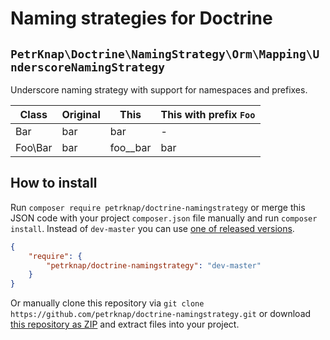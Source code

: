 # Naming strategies for Doctrine


## `PetrKnap\Doctrine\NamingStrategy\Orm\Mapping\UnderscoreNamingStrategy`

Underscore naming strategy with support for namespaces and prefixes.

| Class   | Original | This     | This with prefix `Foo` |
|---------|----------|----------|------------------------|
| Bar     | bar      | bar      | -                      |
| Foo\Bar | bar      | foo__bar | bar                    |


## How to install

Run `composer require petrknap/doctrine-namingstrategy` or merge this JSON code with your project `composer.json` file manually and run `composer install`. Instead of `dev-master` you can use [one of released versions].

```json
{
    "require": {
        "petrknap/doctrine-namingstrategy": "dev-master"
    }
}
```

Or manually clone this repository via `git clone https://github.com/petrknap/doctrine-namingstrategy.git` or download [this repository as ZIP] and extract files into your project.



[one of released versions]:https://github.com/petrknap/doctrine-namingstrategy/releases
[this repository as ZIP]:https://github.com/petrknap/doctrine-namingstrategy/archive/master.zip

